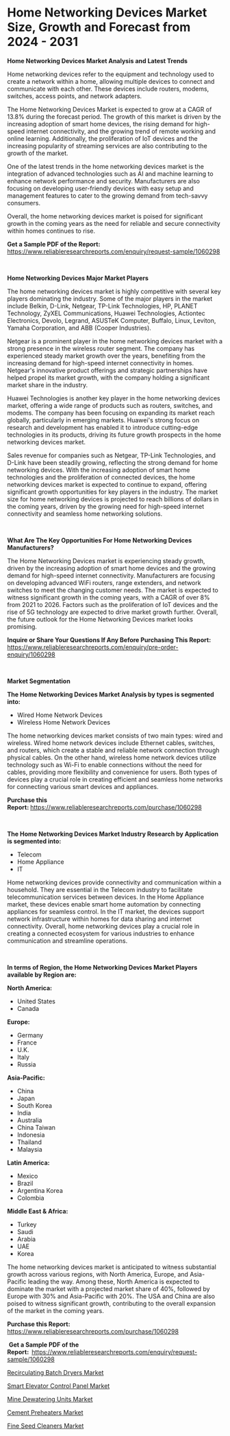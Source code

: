 <p><h1>Home Networking Devices Market Size, Growth and Forecast from 2024 - 2031</h1></p><p><strong>Home Networking Devices Market Analysis and Latest Trends</strong></p>
<p><p>Home networking devices refer to the equipment and technology used to create a network within a home, allowing multiple devices to connect and communicate with each other. These devices include routers, modems, switches, access points, and network adapters.</p><p>The Home Networking Devices Market is expected to grow at a CAGR of 13.8% during the forecast period. The growth of this market is driven by the increasing adoption of smart home devices, the rising demand for high-speed internet connectivity, and the growing trend of remote working and online learning. Additionally, the proliferation of IoT devices and the increasing popularity of streaming services are also contributing to the growth of the market.</p><p>One of the latest trends in the home networking devices market is the integration of advanced technologies such as AI and machine learning to enhance network performance and security. Manufacturers are also focusing on developing user-friendly devices with easy setup and management features to cater to the growing demand from tech-savvy consumers.</p><p>Overall, the home networking devices market is poised for significant growth in the coming years as the need for reliable and secure connectivity within homes continues to rise.</p></p>
<p><strong>Get a Sample PDF of the Report:&nbsp;</strong> <a href="https://www.reliableresearchreports.com/enquiry/request-sample/1060298">https://www.reliableresearchreports.com/enquiry/request-sample/1060298</a></p>
<p>&nbsp;</p>
<p><strong>Home Networking Devices Major Market Players</strong></p>
<p><p>The home networking devices market is highly competitive with several key players dominating the industry. Some of the major players in the market include Belkin, D-Link, Netgear, TP-Link Technologies, HP, PLANET Technology, ZyXEL Communications, Huawei Technologies, Actiontec Electronics, Devolo, Legrand, ASUSTeK Computer, Buffalo, Linux, Leviton, Yamaha Corporation, and ABB (Cooper Industries).</p><p>Netgear is a prominent player in the home networking devices market with a strong presence in the wireless router segment. The company has experienced steady market growth over the years, benefiting from the increasing demand for high-speed internet connectivity in homes. Netgear's innovative product offerings and strategic partnerships have helped propel its market growth, with the company holding a significant market share in the industry.</p><p>Huawei Technologies is another key player in the home networking devices market, offering a wide range of products such as routers, switches, and modems. The company has been focusing on expanding its market reach globally, particularly in emerging markets. Huawei's strong focus on research and development has enabled it to introduce cutting-edge technologies in its products, driving its future growth prospects in the home networking devices market.</p><p>Sales revenue for companies such as Netgear, TP-Link Technologies, and D-Link have been steadily growing, reflecting the strong demand for home networking devices. With the increasing adoption of smart home technologies and the proliferation of connected devices, the home networking devices market is expected to continue to expand, offering significant growth opportunities for key players in the industry. The market size for home networking devices is projected to reach billions of dollars in the coming years, driven by the growing need for high-speed internet connectivity and seamless home networking solutions.</p></p>
<p>&nbsp;</p>
<p><strong>What Are The Key Opportunities For Home Networking Devices Manufacturers?</strong></p>
<p><p>The Home Networking Devices market is experiencing steady growth, driven by the increasing adoption of smart home devices and the growing demand for high-speed internet connectivity. Manufacturers are focusing on developing advanced WiFi routers, range extenders, and network switches to meet the changing customer needs. The market is expected to witness significant growth in the coming years, with a CAGR of over 8% from 2021 to 2026. Factors such as the proliferation of IoT devices and the rise of 5G technology are expected to drive market growth further. Overall, the future outlook for the Home Networking Devices market looks promising.</p></p>
<p><strong>Inquire or Share Your Questions If Any Before Purchasing This Report:</strong> <a href="https://www.reliableresearchreports.com/enquiry/pre-order-enquiry/1060298">https://www.reliableresearchreports.com/enquiry/pre-order-enquiry/1060298</a></p>
<p>&nbsp;</p>
<p><strong>Market Segmentation</strong></p>
<p><strong>The Home Networking Devices Market Analysis by types is segmented into:</strong></p>
<p><ul><li>Wired Home Network Devices</li><li>Wireless Home Network Devices</li></ul></p>
<p><p>The home networking devices market consists of two main types: wired and wireless. Wired home network devices include Ethernet cables, switches, and routers, which create a stable and reliable network connection through physical cables. On the other hand, wireless home network devices utilize technology such as Wi-Fi to enable connections without the need for cables, providing more flexibility and convenience for users. Both types of devices play a crucial role in creating efficient and seamless home networks for connecting various smart devices and appliances.</p></p>
<p><strong>Purchase this Report:&nbsp;</strong><a href="https://www.reliableresearchreports.com/purchase/1060298">https://www.reliableresearchreports.com/purchase/1060298</a></p>
<p>&nbsp;</p>
<p><strong>The Home Networking Devices Market Industry Research by Application is segmented into:</strong></p>
<p><ul><li>Telecom</li><li>Home Appliance</li><li>IT</li></ul></p>
<p><p>Home networking devices provide connectivity and communication within a household. They are essential in the Telecom industry to facilitate telecommunication services between devices. In the Home Appliance market, these devices enable smart home automation by connecting appliances for seamless control. In the IT market, the devices support network infrastructure within homes for data sharing and internet connectivity. Overall, home networking devices play a crucial role in creating a connected ecosystem for various industries to enhance communication and streamline operations.</p></p>
<p>&nbsp;</p>
<p><strong>In terms of Region, the Home Networking Devices Market Players available by Region are:</strong></p>
<p>
    <p> <strong> North America: </strong>
        <ul>
            <li>United States</li>
            <li>Canada</li>
        </ul>
        </p> 
    <p> <strong> Europe: </strong>
        <ul>
            <li>Germany</li>
            <li>France</li>
            <li>U.K.</li>
            <li>Italy</li>
            <li>Russia</li>
        </ul>
        </p> 
    <p> <strong> Asia-Pacific: </strong>
        <ul>
            <li>China</li>
            <li>Japan</li>
            <li>South Korea</li>
            <li>India</li>
            <li>Australia</li>
            <li>China Taiwan</li>
            <li>Indonesia</li>
            <li>Thailand</li>
            <li>Malaysia</li>
        </ul>
        </p> 
    <p> <strong> Latin America: </strong>
        <ul>
            <li>Mexico</li>
            <li>Brazil</li>
            <li>Argentina Korea</li>
            <li>Colombia</li>
        </ul>
        </p> 
    <p> <strong> Middle East & Africa: </strong>
        <ul>
            <li>Turkey</li>
            <li>Saudi</li>
            <li>Arabia</li>
            <li>UAE</li>
            <li>Korea</li>
        </ul>
    </p>
    </p>
<p><p>The home networking devices market is anticipated to witness substantial growth across various regions, with North America, Europe, and Asia-Pacific leading the way. Among these, North America is expected to dominate the market with a projected market share of 40%, followed by Europe with 30% and Asia-Pacific with 20%. The USA and China are also poised to witness significant growth, contributing to the overall expansion of the market in the coming years.</p></p>
<p><strong>Purchase this Report: </strong><a href="https://www.reliableresearchreports.com/purchase/1060298">https://www.reliableresearchreports.com/purchase/1060298</a></p>
<p>&nbsp;<strong>Get a Sample PDF of the Report:&nbsp;&nbsp;</strong><a href="https://www.reliableresearchreports.com/enquiry/request-sample/1060298">https://www.reliableresearchreports.com/enquiry/request-sample/1060298</a></p>
<p><strong></strong></p>
<p><p><a href="https://medium.com/@thomasking867/recirculating-batch-dryers-market-share-evolution-and-market-growth-trends-2024-2031-141a16bc58c0">Recirculating Batch Dryers Market</a></p><p><a href="https://medium.com/@thomasking867/smart-elevator-control-panel-market-trends-and-market-analysis-forecasted-for-period-2024-2031-f661130deadd">Smart Elevator Control Panel Market</a></p><p><a href="https://medium.com/p/5f96e553c5ef/edit">Mine Dewatering Units Market</a></p><p><a href="https://medium.com/@thomasking867/cement-preheaters-market-insights-into-market-cagr-market-trends-and-growth-strategies-16ab0ef129fa">Cement Preheaters Market</a></p><p><a href="https://medium.com/@thomasking867/fine-seed-cleaners-market-size-cagr-trends-2024-2030-09d442cf1f97">Fine Seed Cleaners Market</a></p></p>